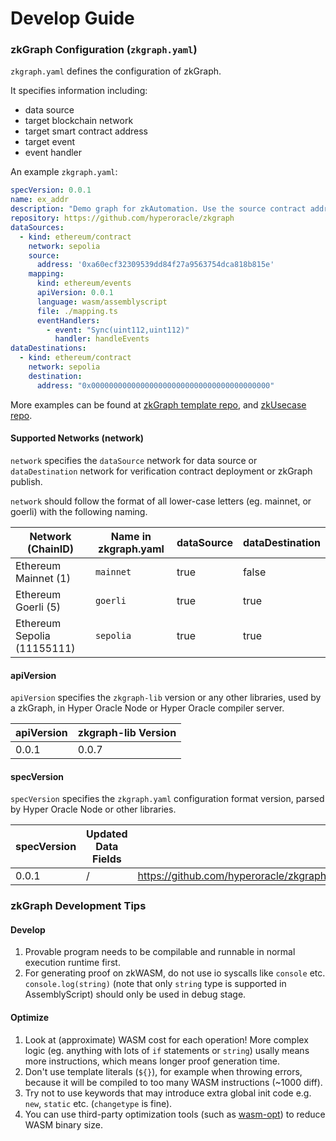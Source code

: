 # Develop Guide

### zkGraph Configuration (`zkgraph.yaml`)

`zkgraph.yaml` defines the configuration of zkGraph.

It specifies information including:

* data source
* target blockchain network
* target smart contract address
* target event
* event handler

An example `zkgraph.yaml`:

```yaml
specVersion: 0.0.1
name: ex_addr
description: "Demo graph for zkAutomation. Use the source contract address as the trigger payload."
repository: https://github.com/hyperoracle/zkgraph
dataSources:
  - kind: ethereum/contract
    network: sepolia
    source:
      address: '0xa60ecf32309539dd84f27a9563754dca818b815e'
    mapping:
      kind: ethereum/events
      apiVersion: 0.0.1
      language: wasm/assemblyscript
      file: ./mapping.ts
      eventHandlers:
        - event: "Sync(uint112,uint112)"
          handler: handleEvents
dataDestinations:
  - kind: ethereum/contract
    network: sepolia
    destination:
      address: "0x0000000000000000000000000000000000000000"
```

More examples can be found at [zkGraph template repo](https://github.com/hyperoracle/zkgraph/tree/master/example), and [zkUsecase repo](https://github.com/LiRiu/zkUsecase/tree/master/example).

#### Supported Networks (network)

`network` specifies the `dataSource` network for data source or `dataDestination` network for verification contract deployment or zkGraph publish.

`network` should follow the format of all lower-case letters (eg. mainnet, or goerli) with the following naming.

<table><thead><tr><th>Network (ChainID)</th><th>Name in zkgraph.yaml</th><th data-type="checkbox">dataSource</th><th data-type="checkbox">dataDestination</th></tr></thead><tbody><tr><td>Ethereum Mainnet (1)</td><td><code>mainnet</code></td><td>true</td><td>false</td></tr><tr><td>Ethereum Goerli (5)</td><td><code>goerli</code></td><td>true</td><td>true</td></tr><tr><td>Ethereum Sepolia (11155111)</td><td><code>sepolia</code></td><td>true</td><td>true</td></tr></tbody></table>

#### apiVersion

`apiVersion` specifies the `zkgraph-lib` version or any other libraries, used by a zkGraph, in Hyper Oracle Node or Hyper Oracle compiler server.

| apiVersion | zkgraph-lib Version |
| ---------- | ------------------- |
| 0.0.1      | 0.0.7               |

#### specVersion

`specVersion` specifies the `zkgraph.yaml` configuration format version, parsed by Hyper Oracle Node or other libraries.

<table><thead><tr><th>specVersion</th><th>Updated Data Fields</th><th data-type="content-ref">Example</th></tr></thead><tbody><tr><td>0.0.1</td><td>/</td><td><a href="https://github.com/hyperoracle/zkgraph/blob/4329897bf502ecf8cc36ecac8d39df75bf3b8f8f/src/zkgraph.yaml">https://github.com/hyperoracle/zkgraph/blob/4329897bf502ecf8cc36ecac8d39df75bf3b8f8f/src/zkgraph.yaml</a></td></tr></tbody></table>

### zkGraph Development Tips

#### Develop

1. Provable program needs to be compilable and runnable in normal execution runtime first.
2. For generating proof on zkWASM, do not use io syscalls like `console` etc. `console.log(string)` (note that only `string` type is supported in AssemblyScript) should only be used in debug stage.

#### Optimize

1. Look at (approximate) WASM cost for each operation! More complex logic (eg. anything with lots of `if` statements or `string`) usally means more instructions, which means longer proof generation time.
2. Don't use template literals (`${}`), for example when throwing errors, because it will be compiled to too many WASM instructions (\~1000 diff).
3. Try not to use keywords that may introduce extra global init code e.g. `new`, `static` etc. (`changetype` is fine).
4. You can use third-party optimization tools (such as [wasm-opt](https://www.npmjs.com/package/wasm-opt)) to reduce WASM binary size.
